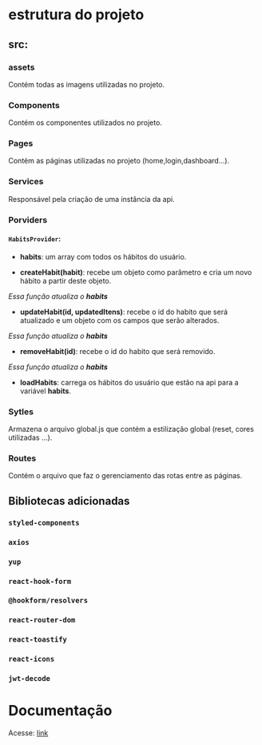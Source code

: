# estrutura do projeto

## src:

### assets

Contém todas as imagens utilizadas no projeto.

### Components

Contém os componentes utilizados no projeto.

### Pages

Contém as páginas utilizadas no projeto (home,login,dashboard...).

### Services

Responsável pela criação de uma instância da api.

### Porviders

#### `HabitsProvider`:

- **habits**: um array com todos os hábitos do usuário.

- **createHabit(habit)**: recebe um objeto como parâmetro e cria um novo hábito a partir deste objeto.

_Essa função atualiza o **habits**_

- **updateHabit(id, updatedItens)**: recebe o id do habito que será atualizado e um objeto com os campos que serão alterados.

_Essa função atualiza o **habits**_

- **removeHabit(id)**: recebe o id do habito que será removido.

_Essa função atualiza o **habits**_

- **loadHabits**: carrega os hábitos do usuário que estão na api para a variável **habits**.

### Sytles

Armazena o arquivo global.js que contém a estilização global (reset, cores utilizadas ...).

### Routes

Contém o arquivo que faz o gerenciamento das rotas entre as páginas.

## Bibliotecas adicionadas

### `styled-components`

### `axios`

### `yup`

### `react-hook-form`

### `@hookform/resolvers`

### `react-router-dom`

### `react-toastify`

### `react-icons`

### `jwt-decode`

# Documentação

Acesse: [link](https://www.notion.so/Gerenciador-de-H-bitos-d31174c9b1cf434fa45b7fd8ab6ae539)
